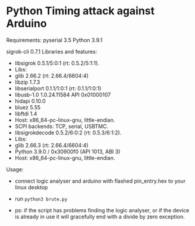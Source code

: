 # Python Timing attack against Arduino

Requirements:
pyserial                     3.5
Python                       3.9.1 

sigrok-cli                   0.7.1
Libraries and features:
- libsigrok 0.5.1/5:0:1 (rt: 0.5.2/5:1:1).
 - Libs:
  - glib 2.66.2 (rt: 2.66.4/6604:4)
  - libzip 1.7.3
  - libserialport 0.1.1/1:0:1 (rt: 0.1.1/1:0:1)
  - libusb-1.0 1.0.24.11584 API 0x01000107
  - hidapi 0.10.0
  - bluez 5.55
  - libftdi 1.4
  - Host: x86_64-pc-linux-gnu, little-endian.
  - SCPI backends: TCP, serial, USBTMC.
- libsigrokdecode 0.5.2/6:0:2 (rt: 0.5.3/6:1:2).
 - Libs:
  - glib 2.66.3 (rt: 2.66.4/6604:4)
  - Python 3.9.0 / 0x30900f0 (API 1013, ABI 3)
  - Host: x86_64-pc-linux-gnu, little-endian.

  Usage: 
  - connect logic analyser and arduino with flashed pin_entry.hex to your linux desktop
  - run ```python3 brute.py```

  - ps: if the script has problems finding the logic analyser, or if the device is already in use
        it will gracefully end with a divide by zero exception.
         
